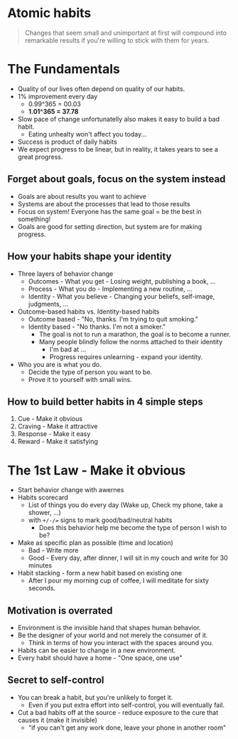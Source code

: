 # Atomic habits

> Changes that seem small and unimportant at first will compound into remarkable results if you're willing to stick with them for years.

# The Fundamentals

- Quality of our lives often depend on quality of our habits.
- 1% improvement every day
  - 0.99^365 = 00.03
  - **1.01^365 = 37.78**
- Slow pace of change unfortunatelly also makes it easy to build a bad habit.
  - Eating unhealty won't affect you today...
- Success is product of daily habits
- We expect progress to be linear, but in reality, it takes years to see a great progress.

## Forget about goals, focus on the system instead

- Goals are about results you want to achieve
- Systems are about the processes that lead to those results
- Focus on system! Everyone has the same goal = be the best in something!
- Goals are good for setting direction, but system are for making progress.

## How your habits shape your identity

- Three layers of behavior change
  - Outcomes - What you get - Losing weight, publishing a book, ...
  - Process - What you do - Implementing a new routine, ...
  - Identity - What you believe - Changing your beliefs, self-image, judgments, ...
- Outcome-based habits vs. Identity-based habits
  - Outcome based - "No, thanks. I'm trying to quit smoking."
  - Identity based - "No thanks. I'm not a smoker."
    - The goal is not to run a marathon, the goal is to become a runner.
    - Many people blindly follow the norms attached to their identity
      - I'm bad at ...
      - Progress requires unlearning - expand your identity.
- Who you are is what you do.
  - Decide the type of person you want to be.
  - Prove it to yourself with small wins.

## How to build better habits in 4 simple steps

1. Cue - Make it obvious
2. Craving - Make it attractive
3. Response - Make it easy
4. Reward - Make it satisfying

# The 1st Law - Make it obvious

- Start behavior change with awernes
- Habits scorecard
  - List of things you do every day (Wake up, Check my phone, take a shower, ...) 
  - with `+/-/=` signs to mark good/bad/neutral habits
    - Does this behavior help me become the type of person I wish to be?
- Make as specific plan as possible (time and location)
  - Bad - Write more
  - Good - Every day, after dinner, I will sit in my couch and write for 30 minutes
- Habit stacking - form a new habit based on existing one
  - After I pour my morning cup of coffee, I will meditate for sixty seconds.

## Motivation is overrated

- Environment is the invisible hand that shapes human behavior.
- Be the designer of your world and not merely the consumer of it.
  - Think in terms of how you interact with the spaces around you.
- Habits can be easier to change in a new environment.
- Every habit should have a home - "One space, one use"

## Secret to self-control

- You can break a habit, but you're unlikely to forget it.
  - Even if you put extra effort into self-control, you will eventually fail.
- Cut a bad habits off at the source - reduce exposure to the cure that causes it (make it invisible)
  - "if you can't get any work done, leave your phone in another room"

